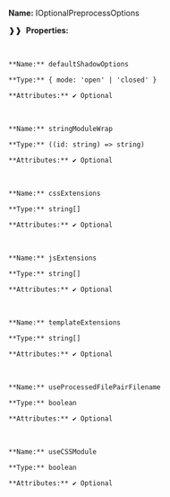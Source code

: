 **Name:** IOptionalPreprocessOptions

❱❱&nbsp;&nbsp;**Properties:**

&nbsp;&nbsp;&nbsp;&nbsp;&nbsp;
```
**Name:** defaultShadowOptions

**Type:** { mode: 'open' | 'closed' }

**Attributes:** ✔ Optional

```

&nbsp;&nbsp;&nbsp;&nbsp;&nbsp;
```
**Name:** stringModuleWrap

**Type:** ((id: string) => string)

**Attributes:** ✔ Optional

```

&nbsp;&nbsp;&nbsp;&nbsp;&nbsp;
```
**Name:** cssExtensions

**Type:** string[]

**Attributes:** ✔ Optional

```

&nbsp;&nbsp;&nbsp;&nbsp;&nbsp;
```
**Name:** jsExtensions

**Type:** string[]

**Attributes:** ✔ Optional

```

&nbsp;&nbsp;&nbsp;&nbsp;&nbsp;
```
**Name:** templateExtensions

**Type:** string[]

**Attributes:** ✔ Optional

```

&nbsp;&nbsp;&nbsp;&nbsp;&nbsp;
```
**Name:** useProcessedFilePairFilename

**Type:** boolean

**Attributes:** ✔ Optional

```

&nbsp;&nbsp;&nbsp;&nbsp;&nbsp;
```
**Name:** useCSSModule

**Type:** boolean

**Attributes:** ✔ Optional

```


